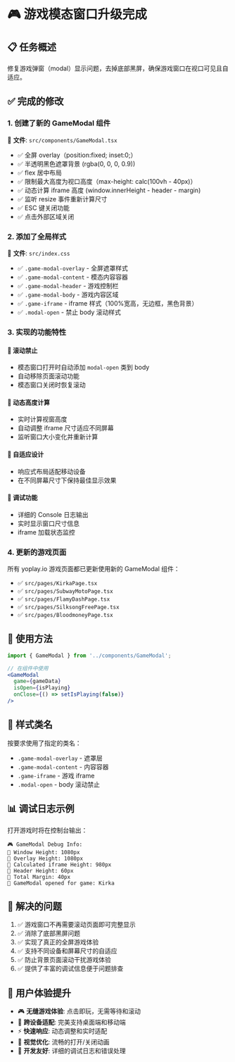 # 🎮 游戏模态窗口升级完成

## 📋 任务概述
修复游戏弹窗（modal）显示问题，去掉底部黑屏，确保游戏窗口在视口可见且自适应。

## ✅ 完成的修改

### 1. 创建了新的 GameModal 组件
📁 **文件**: `src/components/GameModal.tsx`
- ✅ 全屏 overlay（position:fixed; inset:0;）
- ✅ 半透明黑色遮罩背景 (rgba(0, 0, 0, 0.9))
- ✅ flex 居中布局
- ✅ 限制最大高度为视口高度（max-height: calc(100vh - 40px)）
- ✅ 动态计算 iframe 高度 (window.innerHeight - header - margin)
- ✅ 监听 resize 事件重新计算尺寸
- ✅ ESC 键关闭功能
- ✅ 点击外部区域关闭

### 2. 添加了全局样式
📁 **文件**: `src/index.css`
- ✅ `.game-modal-overlay` - 全屏遮罩样式
- ✅ `.game-modal-content` - 模态内容容器
- ✅ `.game-modal-header` - 游戏控制栏
- ✅ `.game-modal-body` - 游戏内容区域
- ✅ `.game-iframe` - iframe 样式（100%宽高，无边框，黑色背景）
- ✅ `.modal-open` - 禁止 body 滚动样式

### 3. 实现的功能特性

#### 🚫 滚动禁止
- 模态窗口打开时自动添加 `modal-open` 类到 body
- 自动移除页面滚动功能
- 模态窗口关闭时恢复滚动

#### 📐 动态高度计算
- 实时计算视窗高度
- 自动调整 iframe 尺寸适应不同屏幕
- 监听窗口大小变化并重新计算

#### 🎯 自适应设计
- 响应式布局适配移动设备
- 在不同屏幕尺寸下保持最佳显示效果

#### 🐛 调试功能
- 详细的 Console 日志输出
- 实时显示窗口尺寸信息
- iframe 加载状态监控

### 4. 更新的游戏页面
所有 yoplay.io 游戏页面都已更新使用新的 GameModal 组件：

- ✅ `src/pages/KirkaPage.tsx`
- ✅ `src/pages/SubwayMotoPage.tsx` 
- ✅ `src/pages/FlamyDashPage.tsx`
- ✅ `src/pages/SilksongFreePage.tsx`
- ✅ `src/pages/BloodmoneyPage.tsx`

## 🔧 使用方法

```jsx
import { GameModal } from '../components/GameModal';

// 在组件中使用
<GameModal
  game={gameData}
  isOpen={isPlaying}
  onClose={() => setIsPlaying(false)}
/>
```

## 🎨 样式类名
按要求使用了指定的类名：
- `.game-modal-overlay` - 遮罩层
- `.game-modal-content` - 内容容器  
- `.game-iframe` - 游戏 iframe
- `.modal-open` - body 滚动禁止

## 📊 调试日志示例
打开游戏时将在控制台输出：
```
🎮 GameModal Debug Info:
📏 Window Height: 1080px
📏 Overlay Height: 1080px  
📏 Calculated iframe Height: 980px
📏 Header Height: 60px
📏 Total Margin: 40px
🚀 GameModal opened for game: Kirka
```

## 🚀 解决的问题
1. ✅ 游戏窗口不再需要滚动页面即可完整显示
2. ✅ 消除了底部黑屏问题
3. ✅ 实现了真正的全屏游戏体验
4. ✅ 支持不同设备和屏幕尺寸的自适应
5. ✅ 防止背景页面滚动干扰游戏体验
6. ✅ 提供了丰富的调试信息便于问题排查

## 🎯 用户体验提升
- 🎮 **无缝游戏体验**: 点击即玩，无需等待和滚动
- 📱 **跨设备适配**: 完美支持桌面端和移动端
- ⚡ **快速响应**: 动态调整和实时适配
- 🎨 **视觉优化**: 流畅的打开/关闭动画
- 🔧 **开发友好**: 详细的调试日志和错误处理 